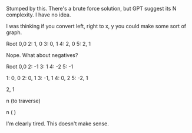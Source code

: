 Stumped by this. There's a brute force solution, but GPT suggest its N complexity. I have no idea.

I was thinking if you convert left, right to x, y you could make some sort of graph.

Root 0,0
2: 1, 0
3: 0, 1
4: 2, 0
5: 2, 1

Nope. What about negatives?

Root 0,0
2: -1
3: 1
4: -2
5: -1

1: 0, 0
2: 0, 1
3: -1, 1
4: 0, 2
5: -2, 1


2, 1

n (to traverse)

n ( )

I'm clearly tired. This doesn't make sense.
